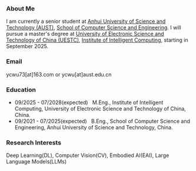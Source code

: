 <br>


### About Me

I am currently a senior student at [Anhui University of Science and Technology (AUST)](https://www.aust.edu.cn/), [School of Computer Science and Engineering](https://jsj.aust.edu.cn/). 
I will pursue a master's degree at [University of Electronic Science and Technology of China (UESTC)](https://www.uestc.edu.cn/), [Institute of Intelligent Computing](https://icct.uestc.edu.cn/index.htm), starting in September 2025.
### Email
ycwu73[at]163.com or ycwu[at]aust.edu.cn

### Education
- 09/2025 - 07/2028(expected) &nbsp; M.Eng., Institute of Intelligent Computing, University of Electronic Science and Technology of China, China.
- 09/2021 - 07/2025(expected) &nbsp; B.Eng., School of Computer Science and Engineering, Anhui University of Science and Technology, China.


### Research Interests
Deep Learning(DL), Computer Vision(CV), Embodied AI(EAI), Large Language Models(LLMs)

